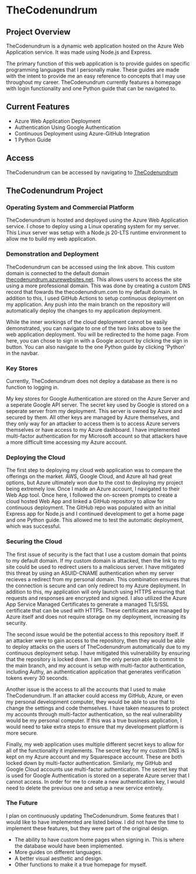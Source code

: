 # TheCodenundrum
## Project Overview
TheCodenundrum is a dynamic web application hosted on the Azure Web Application service. It was made using Node.js and Express. 

The primary function of this web application is to provide guides on specific programming languages that I personally make. These guides are made with the intent to provide me an easy reference to concepts that I may use throughout my career. TheCodenundrum currently features a homepage with login functionality and one Python guide that can be navigated to.

## Current Features
- Azure Web Application Deployment
- Authentication Using Google Authentication
- Continuous Deployment using Azure-GitHub Integration
- 1 Python Guide

## Access
TheCodenundrum can be accessed by navigating to [TheCodenundrum](https://thecodenundrum.com)

## TheCodenundrum Project
### Operating System and Commercial Platform
TheCodenundrum is hosted and deployed using the Azure Web Application service. I chose to deploy using a Linux operating system for my server. This Linux server was setup with a Node.js 20-LTS runtime environment to allow me to build my web application.

### Demonstration and Deployment
TheCodenundrum can be accessed using the link above. This custom domain is connected to the default domain [thecodenundrum.azurewebsites.net](https://thecodenundrum.azurewebsites.net). This allows users to access the site using a more professional domain. This was done by creating a custom DNS record that fowards the thecodenundrum.com to my default domain. In addition to this, I used GitHub Actions to setup continuous deployment on my application. Any push into the main branch on the repository will automatically deploy the changes to my application deployment. 

While the inner workings of the cloud deployment cannot be easily demonstrated, you can navigate to one of the two links above to see the web application deployment. You will be redirected to the home page. From here, you can chose to sign in with a Google account by clicking the sign in button. You can also navigate to the one Python guide by clicking 'Python' in the navbar.

### Key Stores
Currently, TheCodenundrum does not deploy a database as there is no function to logging in. 

My key stores for Google Authentication are stored on the Azure Server and a seperate Google API server. The secret key used by Google is stored on a seperate server from my deployment. This server is owned by Azure and secured by them. All other keys are managed by Azure themselves, and they only way for an attacker to access them is to access Azure servers themselves or have access to my Azure dashboard. I have implemented multi-factor authentication for my Microsoft account so that attackers have a more difficult time accessing my Azure account.

### Deploying the Cloud
The first step to deploying my cloud web application was to compare the offerings on the market. AWS, Google Cloud, and Azure all had great options, but Azure ultimately won due to the cost to deploying my project being extremely low. Once I made an Azure account, I navigated to their Web App tool. Once here, I followed the on-screen prompts to create a cloud hosted Web App and linked a GitHub repository to allow for continuous deployment. The GitHub repo was populated with an initial Express app for Node.js and I continued development to get a home page and one Python guide. This allowed me to test the automatic deployment, which was successful.

### Securing the Cloud
The first issue of security is the fact that I use a custom domain that points to my default domain. If my custom domain is attacked, then the link to my site could be used to redirect users to a malicious server. I have mitigated this threat by using an ASUID-CNAME authentication when my server recieves a redirect from my personal domain. This combination ensures that the connection is secure and can only redirect to my Azure deployment. In addition to this, my application will only launch using HTTPS ensuring that requests and responses are encrypted and signed. I also utilized the Azure App Service Managed Certificates to generate a managed TLS/SSL certificate that can be used with HTTPS. These certificates are managed by Azure itself and does not require storage on my deployment, increasing its security.

The second issue would be the potential access to this repository itself. If an attacker were to gain access to the repository, then they would be able to deploy attacks on the users of TheCodenundrum automatically due to my continuous deployment setup. I have mitigated this vulnerability by ensuring that the repository is locked down. I am the only person able to commit to the main branch, and my account is setup with multi-factor authentication, including Authy, an authentication application that generates verification tokens every 30 seconds.

Another issue is the access to all the accounts that I used to make TheCodenundrum. If an attacker could access my GitHub, Azure, or even my personal development computer, they would be able to use that to change the settings and code themselves. I have taken measures to protect my accounts through multi-factor authentication, so the real vulnerability would be my personal computer. If this was a true business application, I would need to take extra steps to ensure that my development platform is more secure. 

Finally, my web application uses multiple different secret keys to allow for all of the functionality it implements. The secret key for my custom DNS is kept on my Azure account and my Squarespace account. These are both locked down by multi-factor authentication. Similarly, my GitHub and Google Cloud accounts use multi-factor authentication. The secret key that is used for Google Authentication is stored on a seperate Azure server that I cannot access. In order for me to create a new authentication key, I would need to delete the previous one and setup a new service entirely.

### The Future

I plan on continuously updating TheCodenundrum. Some features that I would like to have implemented are listed below. I did not have the time to implement these features, but they were part of the original design.
- The ability to have custom home pages when signing in. This is where the database would have been implemented.
- More guides on different languages.
- A better visual aesthetic and design.
- Other functions to make it a true homepage for myself.
